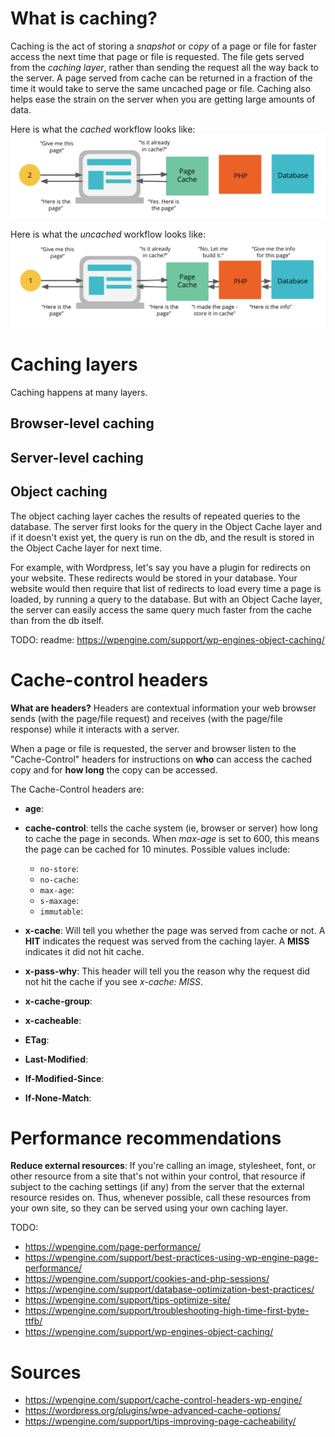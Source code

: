 # What is caching?
Caching is the act of storing a _snapshot_ or _copy_ of a page or file for faster access the next time that page or file is requested. The file gets served from the _caching layer_, rather than sending the request all the way back to the server. A page served from cache can be returned in a fraction of the time it would take to serve the same uncached page or file. Caching also helps ease the strain on the server when you are getting large amounts of data.

Here is what the _cached_ workflow looks like:
!['cached workflow'](./assets/cache/cached_workflow.png)

Here is what the _uncached_ workflow looks like:
!['uncached workflow'](./assets/cache/uncached_workflow.png)

# Caching layers
Caching happens at many layers. 

## Browser-level caching

## Server-level caching

## Object caching
The object caching layer caches the results of repeated queries to the database. The server first looks for the query in the Object Cache layer and if it doesn't exist yet, the query is run on the db, and the result is stored in the Object Cache layer for next time.

For example, with Wordpress, let's say you have a plugin for redirects on your website. These redirects would be stored in your database. Your website would then require that list of redirects to load every time a page is loaded, by running a query to the database. But with an Object Cache layer, the server can easily access the same query much faster from the cache than from the db itself.

TODO: readme: https://wpengine.com/support/wp-engines-object-caching/

# Cache-control headers
**What are headers?**  Headers are contextual information your web browser sends (with the page/file request) and receives (with the page/file response) while it interacts with a server.

When a page or file is requested, the server and browser listen to the "Cache-Control" headers for instructions on **who** can access the cached copy and for **how long** the copy can be accessed.  

The Cache-Control headers are:
- **age**: 

- **cache-control**: tells the cache system (ie, browser or server) how long to cache the page in seconds. When _max-age_ is set to 600, this means the page can be cached for 10 minutes.  Possible values include:
    - `no-store`: 
    - `no-cache`: 
    - `max-age`: 
    - `s-maxage`: 
    - `immutable`: 

- **x-cache**: Will tell you whether the page was served from cache or not. A **HIT** indicates the request was served from the caching layer. A **MISS** indicates it did not hit cache.

- **x-pass-why**: This header will tell you the reason why the request did not hit the cache if you see _x-cache: MISS_.

- **x-cache-group**:

- **x-cacheable**:

- **ETag**: 

- **Last-Modified**: 

- **If-Modified-Since**:

- **If-None-Match**: 

# Performance recommendations
**Reduce external resources**: If you're calling an image, stylesheet, font, or other resource from a site that's not within your control, that resource if subject to the caching settings (if any) from the server that the external resource resides on. Thus, whenever possible, call these resources from your own site, so they can be served using your own caching layer.

TODO:
- https://wpengine.com/page-performance/
- https://wpengine.com/support/best-practices-using-wp-engine-page-performance/
- https://wpengine.com/support/cookies-and-php-sessions/
- https://wpengine.com/support/database-optimization-best-practices/
- https://wpengine.com/support/tips-optimize-site/
- https://wpengine.com/support/troubleshooting-high-time-first-byte-ttfb/
- https://wpengine.com/support/wp-engines-object-caching/


# Sources
- https://wpengine.com/support/cache-control-headers-wp-engine/
- https://wordpress.org/plugins/wpe-advanced-cache-options/
- https://wpengine.com/support/tips-improving-page-cacheability/